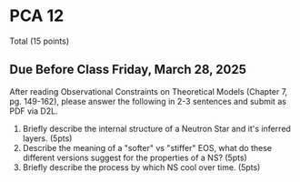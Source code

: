 # PCA 12


Total (15 points)

## Due Before Class Friday, March 28, 2025

After reading Observational Constraints on Theoretical Models (Chapter 7, pg. 149-162), please answer the following in 2-3 sentences and submit as PDF via D2L.

1. Briefly describe the internal structure of a Neutron Star and it's inferred layers. (5pts)
2. Describe the meaning of a "softer" vs "stiffer" EOS, what do these different versions suggest for the properties of a NS? (5pts)
3. Briefly describe the process by which NS cool over time. (5pts)

